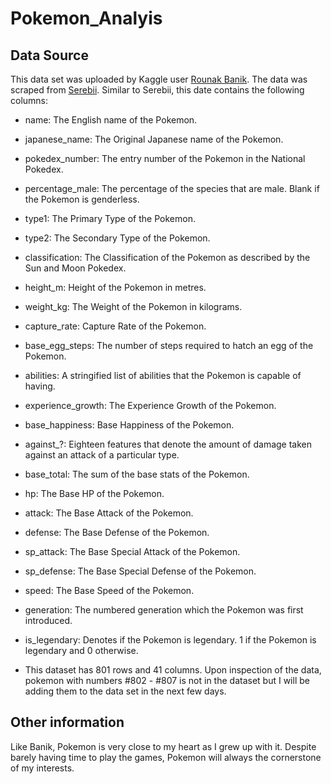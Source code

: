 # Pokemon_Analyis

## Data Source

This data set was uploaded by Kaggle user [Rounak Banik](https://www.kaggle.com/rounakbanik). The data was scraped from [Serebii](https://serebii.net). Similar to Serebii, this date contains the following columns:

* name: The English name of the Pokemon.
* japanese_name: The Original Japanese name of the Pokemon.
* pokedex_number: The entry number of the Pokemon in the National Pokedex.
* percentage_male: The percentage of the species that are male. Blank if the Pokemon is genderless.
* type1: The Primary Type of the Pokemon.
* type2: The Secondary Type of the Pokemon.
* classification: The Classification of the Pokemon as described by the Sun and Moon Pokedex.
* height_m: Height of the Pokemon in metres.
* weight_kg: The Weight of the Pokemon in kilograms.
* capture_rate: Capture Rate of the Pokemon.
* base_egg_steps: The number of steps required to hatch an egg of the Pokemon.
* abilities: A stringified list of abilities that the Pokemon is capable of having.
* experience_growth: The Experience Growth of the Pokemon.
* base_happiness: Base Happiness of the Pokemon.
* against_?: Eighteen features that denote the amount of damage taken against an attack of a particular type.
* base_total: The sum of the base stats of the Pokemon.
* hp: The Base HP of the Pokemon.
* attack: The Base Attack of the Pokemon.
* defense: The Base Defense of the Pokemon.
* sp_attack: The Base Special Attack of the Pokemon.
* sp_defense: The Base Special Defense of the Pokemon.
* speed: The Base Speed of the Pokemon.
* generation: The numbered generation which the Pokemon was first introduced.
* is_legendary: Denotes if the Pokemon is legendary. 1 if the Pokemon is legendary and 0 otherwise.

* This dataset has 801 rows and 41 columns. Upon inspection of the data, pokemon with numbers #802 - #807 is not in the dataset but I will be adding them to the data set in the next few days.

## Other information

Like Banik, Pokemon is very close to my heart as I grew up with it. Despite barely having time to play the games, Pokemon will always the cornerstone of my interests. 
